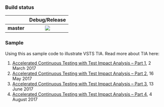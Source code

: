 ### Build status
|            |Debug/Release |
|:----------:|:----------------:|
|**master**  |<img src="https://pvlakshm.visualstudio.com/_apis/public/build/definitions/ae55aae1-0bb3-46e9-b251-2cee8844342b/56/badge"/>|

### Sample
Using this as sample code to illustrate VSTS TIA.
Read more about TIA here:
1.	[Accelerated Continuous Testing with Test Impact Analysis – Part 1](https://blogs.msdn.microsoft.com/visualstudioalm/2017/03/02/accelerated-continuous-testing-with-test-impact-analysis-part-1/), 2 March 2017
2.	[Accelerated Continuous Testing with Test Impact Analysis – Part 2](https://blogs.msdn.microsoft.com/visualstudioalm/2017/05/16/accelerated-continuous-testing-with-test-impact-analysis-part-2/), 16 May 2017
3.	[Accelerated Continuous Testing with Test Impact Analysis – Part 3](https://blogs.msdn.microsoft.com/devops/2017/06/13/accelerated-continuous-testing-with-test-impact-analysis-part-3/), 13 June 2017
4.  [Accelerated Continuous Testing with Test Impact Analysis – Part 4](https://blogs.msdn.microsoft.com/devops/2017/08/04/accelerated-continuous-testing-with-test-impact-analysis-part-4/), 4 August 2017

